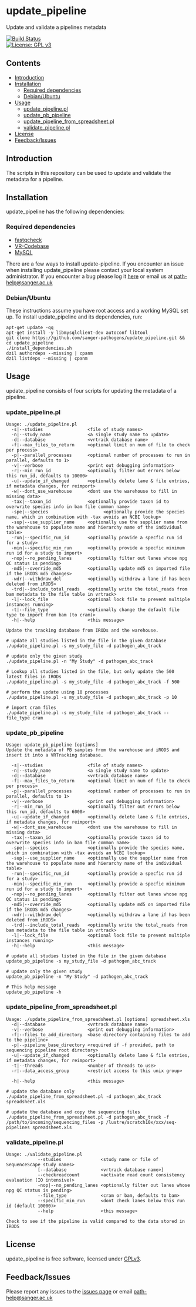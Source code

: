 # update_pipeline
Update and validate a pipelines metadata

[![Build Status](https://travis-ci.org/sanger-pathogens/update_pipeline.svg?branch=master)](https://travis-ci.org/sanger-pathogens/update_pipeline)   
[![License: GPL v3](https://img.shields.io/badge/License-GPL%20v3-brightgreen.svg)](https://github.com/sanger-pathogens/update_pipeline/blob/master/GPL-LICENSE)   

## Contents
  * [Introduction](#introduction)
  * [Installation](#installation)
    * [Required dependencies](#required-dependencies)
    * [Debian/Ubuntu](#debianubuntu)
  * [Usage](#usage)
    * [update\_pipeline\.pl](#update_pipelinepl)
    * [update\_pb\_pipeline](#update_pb_pipeline)
    * [update\_pipeline\_from\_spreadsheet\.pl](#update_pipeline_from_spreadsheetpl)
    * [validate\_pipeline\.pl](#validate_pipelinepl)
  * [License](#license)
  * [Feedback/Issues](#feedbackissues)

## Introduction
The scripts in this repository can be used to update and validate the metadata for a pipeline.

## Installation

update_pipeline has the following dependencies:

### Required dependencies
* [fastqcheck](https://github.com/sanger-pathogens/fastqcheck)
* [VR-Codebase](https://github.com/sanger-pathogens/vr-codebase.git)
* [MySQL](https://www.mysql.com/downloads/)

There are a few ways to install update-pipeline. If you encounter an issue when installing update_pipeline please contact your local system administrator. If you encounter a bug please log it [here](https://github.com/sanger-pathogens/update_pipeline/issues) or email us at path-help@sanger.ac.uk

### Debian/Ubuntu
These instructions assume you have root access and a working MySQL set up. To install update_pipeline and its dependencies, run:

```
apt-get update -qq
apt-get install -y libmysqlclient-dev autoconf libtool
git clone https://github.com/sanger-pathogens/update_pipeline.git && cd update_pipeline
./install_dependencies.sh
dzil authordeps --missing | cpanm
dzil listdeps --missing | cpanm
```
## Usage
update_pipeline consists of four scripts for updating the metadata of a pipeline.

### update_pipeline.pl
```
Usage: ./update_pipeline.pl
  -s|--studies                 <file of study names>
  -n|--study_name              <a single study name to update>
  -d|--database                <vrtrack database name>
  -f|--max_files_to_return     <optional limit on num of file to check per process>
  -p|--parallel_processes      <optional number of processes to run in parallel, defaults to 1>
  -v|--verbose                 <print out debugging information>
  -r|--min_run_id              <optionally filter out errors below this run_id, defaults to 10000>
  -u|--update_if_changed       <optionally delete lane & file entries, if metadata changes, for reimport>
  -w|--dont_use_warehouse      <dont use the warehouse to fill in missing data>
  -tax|--taxon_id              <optionally provide taxon id to overwrite species info in bam file common name>
  -spe|--species                     <optionally provide the species name, which in combination with -tax avoids an NCBI lookup>
  -sup|--use_supplier_name     <optionally use the supplier name from the warehouse to populate name and hierarchy name of the individual table>
  -run|--specific_run_id       <optionally provide a specfic run id for a study>
  -min|--specific_min_run      <optionally provide a specfic minimum run id for a study to import>
  -nop|--no_pending_lanes      <optionally filter out lanes whose npg QC status is pending>
  -md5|--override_md5          <optionally update md5 on imported file if the iRODS md5 changes>
  -wdr|--withdraw_del          <optionally withdraw a lane if has been deleted from iRODS>
  -trd|--include_total_reads   <optionally write the total_reads from bam metadata to the file table in vrtrack>
  -l|--lock_file               <optional lock file to prevent multiple instances running>
  -t|--file_type               <optionally change the default file type to import from bam (to cram)>
  -h|--help                    <this message>

Update the tracking database from IRODs and the warehouse.

# update all studies listed in the file in the given database
./update_pipeline.pl -s my_study_file -d pathogen_abc_track

# update only the given study
./update_pipeline.pl -n "My Study" -d pathogen_abc_track

# Lookup all studies listed in the file, but only update the 500 latest files in IRODs
./update_pipeline.pl -s my_study_file -d pathogen_abc_track -f 500

# perform the update using 10 processes
./update_pipeline.pl -s my_study_file -d pathogen_abc_track -p 10

# import cram files
./update_pipeline.pl -s my_study_file -d pathogen_abc_track --file_type cram
```
### update_pb_pipeline
```
Usage: update_pb_pipeline [options]
Update the metadata of PB samples from the warehouse and iRODS and insert it into a VRTracking database.

  -s|--studies                 <file of study names>
  -n|--study_name              <a single study name to update>
  -d|--database                <vrtrack database name>
  -f|--max_files_to_return     <optional limit on num of file to check per process>
  -p|--parallel_processes      <optional number of processes to run in parallel, defaults to 1>
  -v|--verbose                 <print out debugging information>
  -r|--min_run_id              <optionally filter out errors below this run_id, defaults to 6000>
  -u|--update_if_changed       <optionally delete lane & file entries, if metadata changes, for reimport>
  -w|--dont_use_warehouse      <dont use the warehouse to fill in missing data>
  -tax|--taxon_id              <optionally provide taxon id to overwrite species info in bam file common name>
  -spe|--species               <optionally provide the species name, which in combination with -tax avoids an NCBI lookup>
  -sup|--use_supplier_name     <optionally use the supplier name from the warehouse to populate name and hierarchy name of the individual table>
  -run|--specific_run_id       <optionally provide a specfic run id for a study>
  -min|--specific_min_run      <optionally provide a specfic minimum run id for a study to import>
  -nop|--no_pending_lanes      <optionally filter out lanes whose npg QC status is pending>
  -md5|--override_md5          <optionally update md5 on imported file if the iRODS md5 changes>
  -wdr|--withdraw_del          <optionally withdraw a lane if has been deleted from iRODS>
  -trd|--include_total_reads   <optionally write the total_reads from bam metadata to the file table in vrtrack>
  -l|--lock_file               <optional lock file to prevent multiple instances running>
  -h|--help                    <this message>

# update all studies listed in the file in the given database
update_pb_pipeline -s my_study_file -d pathogen_abc_track

# update only the given study
update_pb_pipeline -n "My Study" -d pathogen_abc_track

# This help message
update_pb_pipeline -h
```
### update_pipeline_from_spreadsheet.pl
```
Usage: ./update_pipeline_from_spreadsheet.pl [options] spreadsheet.xls
  -d|--database                <vrtrack database name>
  -v|--verbose                 <print out debugging information>
  -f|--files_to_add_directory  <base directory containing files to add to the pipeline>
  -p|--pipeline_base_directory <required if -f provided, path to sequencing pipeline root directory>
  -u|--update_if_changed       <optionally delete lane & file entries, if metadata changes, for reimport>
  -t|--threads                 <number of threads to use>
  -r|--data_access_group       <restrict access to this unix group>

  -h|--help                    <this message>

# update the database only
./update_pipeline_from_spreadsheet.pl -d pathogen_abc_track spreadsheet.xls

# update the database and copy the sequencing files
./update_pipeline_from_spreadsheet.pl -d pathogen_abc_track -f /path/to/incoming/sequencing_files -p /lustre/scratch10x/xxx/seq-pipelines spreadsheet.xls
```
### validate_pipeline.pl
```
Usage: ./validate_pipeline.pl
            --studies               <study name or file of SequenceScape study names>
            [--database             <vrtrack database name>]
            --checkreadcount        <activate read count consistency evaluation (IO intensive)>
            -nop|--no_pending_lanes <optionally filter out lanes whose npg QC status is pending>
            --file_type             <cram or bam, defaults to bam>
            --specific_min_run      <dont check lanes below this run id (default 10000)>
            --help                  <this message>

Check to see if the pipeline is valid compared to the data stored in IRODS
```

## License
update_pipeline is free software, licensed under [GPLv3](https://github.com/sanger-pathogens/update_pipeline/blob/master/GPL-LICENSE).

## Feedback/Issues
Please report any issues to the [issues page](https://github.com/sanger-pathogens/update_pipeline/issues) or email path-help@sanger.ac.uk
